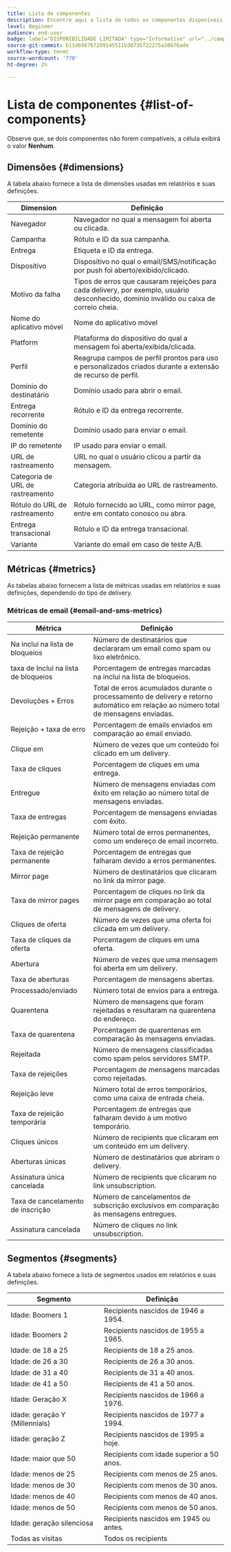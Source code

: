 ```yaml
---
title: Lista de componentes
description: Encontre aqui a lista de todos os componentes disponíveis em Relatórios dinâmicos, bem como suas definições.
level: Beginner
audience: end-user
badge: label="DISPONIBILIDADE LIMITADA" type="Informative" url="../campaign-standard-migration-home.md" tooltip="Restrito a usuários migrados do Campaign Standard"
source-git-commit: b11d696767209145511b38735f22275a38676ade
workflow-type: tm+mt
source-wordcount: '770'
ht-degree: 2%

---
```


# Lista de componentes {#list-of-components}

Observe que, se dois componentes não forem compatíveis, a célula exibirá o valor **Nenhum**.

## Dimensões {#dimensions}

A tabela abaixo fornece a lista de dimensões usadas em relatórios e suas definições.

<table> 
 <thead> 
  <tr> 
   <th> Dimension<br/> </th> 
   <th> Definição<br/> </th> 
  </tr> 
 </thead> 
 <tbody> 
  <tr> 
   <td> Navegador<br/> </td> 
   <td> Navegador no qual a mensagem foi aberta ou clicada.<br/> </td> 
  </tr> 
  <tr> 
   <td> Campanha<br/> </td> 
   <td> Rótulo e ID da sua campanha.<br/> </td> 
  </tr> 
  <tr> 
   <td> Entrega<br/> </td> 
   <td> Etiqueta e ID da entrega.<br/> </td> 
  </tr> 
  <tr> 
   <td> Dispositivo<br/> </td> 
   <td> Dispositivo no qual o email/SMS/notificação por push foi aberto/exibido/clicado.<br/> </td> 
  </tr> 
  <tr> 
   <td> Motivo da falha<br/> </td> 
   <td> Tipos de erros que causaram rejeições para cada delivery, por exemplo, usuário desconhecido, domínio inválido ou caixa de correio cheia.<br/> </td> 
  </tr> 
  <tr> 
   <td> Nome do aplicativo móvel<br/> </td> 
   <td> Nome do aplicativo móvel<br/> </td> 
  </tr>
  <tr> 
   <td> Platform<br/> </td> 
   <td> Plataforma do dispositivo do qual a mensagem foi aberta/exibida/clicada.<br/> </td> 
  </tr> 
  <tr> 
   <td> Perfil<br/> </td> 
   <td> Reagrupa campos de perfil prontos para uso e personalizados criados durante a extensão de recurso de perfil.<br/> </td> 
  </tr> 
  <tr> 
   <td> Domínio do destinatário<br/> </td> 
   <td> Domínio usado para abrir o email.<br/> </td> 
  </tr> 
  <tr> 
   <td> Entrega recorrente<br/> </td> 
   <td> Rótulo e ID da entrega recorrente.<br/> </td> 
  </tr> 
  <tr> 
   <td> Domínio do remetente<br/> </td> 
   <td> Domínio usado para enviar o email.<br/> </td> 
  </tr> 
  <tr> 
   <td> IP do remetente<br/> </td> 
   <td> IP usado para enviar o email.<br/> </td> 
  </tr> 
  <tr> 
   <td> URL de rastreamento<br/> </td> 
   <td> URL no qual o usuário clicou a partir da mensagem.<br/> </td> 
  </tr> 
  <tr> 
   <td> Categoria de URL de rastreamento<br/> </td> 
   <td> Categoria atribuída ao URL de rastreamento.<br/> </td> 
  </tr> 
  <tr> 
   <td> Rótulo do URL de rastreamento<br/> </td> 
   <td> Rótulo fornecido ao URL, como mirror page, entre em contato conosco ou abra.<br/> </td> 
  </tr> 
  <tr> 
   <td> Entrega transacional<br/> </td> 
   <td> Rótulo e ID da entrega transacional.<br/> </td> 
  </tr> 
  <tr> 
   <td> Variante<br/> </td> 
   <td> Variante do email em caso de teste A/B.<br/> </td> 
  </tr> 
 </tbody> 
</table>

## Métricas {#metrics}

As tabelas abaixo fornecem a lista de métricas usadas em relatórios e suas definições, dependendo do tipo de delivery.

### Métricas de email {#email-and-sms-metrics}

<table> 
 <thead> 
  <tr> 
   <th> Métrica<br/> </th> 
   <th> Definição<br/> </th> 
  </tr> 
 </thead> 
 <tbody> 
  <tr> 
   <td> Na inclui na lista de bloqueios<br/> </td> 
   <td> Número de destinatários que declararam um email como spam ou lixo eletrônico.<br/> </td> 
  </tr> 
  <tr> 
   <td> taxa de Inclui na lista de bloqueios<br/> </td> 
   <td> Porcentagem de entregas marcadas na inclui na lista de bloqueios.<br/> </td> 
  </tr> 
  <tr> 
   <td> Devoluções + Erros<br/> </td> 
   <td> Total de erros acumulados durante o processamento de delivery e retorno automático em relação ao número total de mensagens enviadas.<br/> </td> 
  </tr> 
  <tr> 
   <td> Rejeição + taxa de erro<br/> </td> 
   <td> Porcentagem de emails enviados em comparação ao email enviado.<br/> </td> 
  </tr> 
  <tr> 
   <td> Clique em<br/> </td> 
   <td> Número de vezes que um conteúdo foi clicado em um delivery.<br/> </td> 
  </tr> 
  <tr> 
   <td> Taxa de cliques<br/> </td> 
   <td> Porcentagem de cliques em uma entrega.<br/> </td> 
  </tr> 
  <tr> 
   <td> Entregue<br/> </td> 
   <td> Número de mensagens enviadas com êxito em relação ao número total de mensagens enviadas.<br/> </td> 
  </tr> 
  <tr> 
   <td> Taxa de entregas<br/> </td> 
   <td> Porcentagem de mensagens enviadas com êxito.<br/> </td> 
  </tr> 
  <tr> 
   <td> Rejeição permanente<br/> </td> 
   <td> Número total de erros permanentes, como um endereço de email incorreto.<br/> </td> 
  </tr> 
  <tr> 
   <td> Taxa de rejeição permanente<br/> </td> 
   <td> Porcentagem de entregas que falharam devido a erros permanentes.<br/> </td> 
  </tr> 
  <tr> 
   <td> Mirror page<br/> </td> 
   <td> Número de destinatários que clicaram no link da mirror page.<br/> </td> 
  </tr> 
  <tr> 
   <td> Taxa de mirror pages<br/> </td> 
   <td> Porcentagem de cliques no link da mirror page em comparação ao total de mensagens de delivery.<br/> </td> 
  </tr> 
  <tr> 
   <td> Cliques de oferta<br/> </td> 
   <td> Número de vezes que uma oferta foi clicada em um delivery.<br/> </td> 
  </tr> 
  <tr> 
   <td> Taxa de cliques da oferta<br/> </td> 
   <td> Porcentagem de cliques em uma oferta.<br/> </td> 
  </tr> 
  <tr> 
   <td> Abertura<br/> </td> 
   <td> Número de vezes que uma mensagem foi aberta em um delivery.<br/> </td> 
  </tr> 
  <tr> 
   <td> Taxa de aberturas<br/> </td> 
   <td> Porcentagem de mensagens abertas.<br/> </td> 
  </tr> 
  <tr> 
   <td> Processado/enviado<br/> </td> 
   <td> Número total de envios para a entrega.<br/> </td> 
  </tr> 
  <tr> 
   <td> Quarentena<br/> </td> 
   <td> Número de mensagens que foram rejeitadas e resultaram na quarentena do endereço.<br/> </td> 
  </tr> 
  <tr> 
   <td> Taxa de quarentena<br/> </td> 
   <td> Porcentagem de quarentenas em comparação às mensagens enviadas.<br/> </td> 
  </tr> 
  <tr> 
   <td> Rejeitada<br/> </td> 
   <td> Número de mensagens classificadas como spam pelos servidores SMTP.<br/> </td> 
  </tr> 
  <tr> 
   <td> Taxa de rejeições<br/> </td> 
   <td> Porcentagem de mensagens marcadas como rejeitadas.<br/> </td> 
  </tr> 
  <tr> 
   <td> Rejeição leve<br/> </td> 
   <td> Número total de erros temporários, como uma caixa de entrada cheia.<br/> </td> 
  </tr> 
  <tr> 
   <td> Taxa de rejeição temporária<br/> </td> 
   <td> Porcentagem de entregas que falharam devido a um motivo temporário.<br/> </td> 
  </tr> 
  <tr> 
   <td> Cliques únicos<br/> </td> 
   <td> Número de recipients que clicaram em um conteúdo em um delivery.<br/> </td> 
  </tr> 
  <tr> 
   <td> Aberturas únicas<br/> </td> 
   <td> Número de destinatários que abriram o delivery.<br/> </td> 
  </tr> 
  <tr> 
   <td> Assinatura única cancelada<br/> </td> 
   <td> Número de recipients que clicaram no link unsubscription.<br/> </td> 
  </tr> 
  <tr> 
   <td> Taxa de cancelamento de inscrição<br/> </td> 
   <td> Número de cancelamentos de subscrição exclusivos em comparação às mensagens entregues.<br/> </td> 
  </tr> 
  <tr> 
   <td> Assinatura cancelada<br/> </td> 
   <td> Número de cliques no link unsubscription.<br/> </td> 
  </tr> 
 </tbody> 
</table>

<!--
### Push notification metrics {#push-notification-metrics}

<table> 
 <thead> 
  <tr> 
   <th> Metric<br/> </th> 
   <th> Definition<br/> </th> 
  </tr> 
 </thead> 
 <tbody> 
  <tr> 
   <td> Bounces + Errors<br/> </td> 
   <td> Total of errors cumulated during delivery in relation to the total number of sent messages, e.g. errors from MCPNS or provider.<br/> </td> 
  </tr> 
  <tr> 
   <td> Bounce + Error rate<br/> </td> 
   <td> Percentage of push notifications that bounced compared to push notifications sent.<br/> </td> 
  </tr> 
  <tr> 
   <td> Click<br/> </td> 
   <td> Number of times a push notification has been delivered to the device and clicked on by the user. The user either wanted to view the notification, which will then be moved to Push Open tracking, or dismiss it.<br/> </td> 
  </tr> 
  <tr> 
   <td> Click through rate<br/> </td> 
   <td> Percentage of users who interacted with the push notification.<br/> </td> 
  </tr> 
  <tr> 
   <td> Delivered<br/> </td> 
   <td> Number of push notifications successfully sent, in relation to the total number of sent push notifications.<br/> </td> 
  </tr> 
  <tr> 
   <td> Delivered rate<br/> </td> 
   <td> Percentage of push notifications successfully sent.<br/> </td> 
  </tr> 
  <tr> 
   <td> Impressions<br/> </td> 
   <td> Number of times a push notification has been delivered to the device and left untouched in the notification center. In most cases, impressions number should be similar to the delivered number. This ensures that the device got the message and relayed that information back to the server.<br/> </td> 
  </tr> 
  <tr> 
   <td> Processed/sent<br/> </td> 
   <td> Total number of push notifications sent.<br/> </td> 
  </tr> 
  <tr> 
   <td> Open<br/> </td> 
   <td> Total number of push notifications delivered to the device and clicked on by users thus opening the app. This is similar to the Push Click except a Push Open will not be triggered if the notification was dismissed.<br/> </td> 
  </tr> 
  <tr> 
   <td> Open rate<br/> </td> 
   <td> Percentage of opened push notifications.<br/> </td> 
  </tr> 
  <tr> 
   <td> Unique clicks<br/> </td> 
   <td> Number of times a unique user interacts with the push notification, e.g. clicks on the notification or button.<br/> </td> 
  </tr> 
  <tr> 
   <td> Unique impressions<br/> </td> 
   <td> Number of impressions by recipient.<br/> </td> 
  </tr> 
  <tr> 
   <td> Unique Opens<br/> </td> 
   <td> Number of recipients who opened the delivery.<br/> </td> 
  </tr> 
 </tbody> 
</table>

### In-App metrics {#in-app-metrics}

<table> 
 <thead> 
  <tr> 
   <th> Metric<br/> </th> 
   <th> Definition<br/> </th> 
  </tr> 
 </thead> 
 <tbody> 
  <tr> 
   <td> Delivered<br/> </td> 
   <td> Total number of In-App messages delivered to the device by the service provider.<br/> </td> 
  </tr> 
  <tr> 
   <td> Impressions<br/> </td> 
   <td> Total of In-App messages seen by recipients depending on whether trigger criterion was met.<br/> </td> 
  </tr> 
  <tr> 
   <td> In-App clicks <br/> </td> 
   <td> Total number of recipients who clicked on Button 1 or Button 2.<br/> </td> 
  </tr> 
  <tr> 
   <td> In-App click through rate<br/> </td> 
   <td> Percentage of users who clicked on Button 1 or Button 2 compared to users who saw the message.<br/> </td> 
  </tr> 
  <tr> 
   <td> In-App dismissal<br/> </td> 
   <td> Total number of messages that recipients dismissed either by clicking the close button or auto-dismiss.<br/> </td> 
  </tr> 
  <tr> 
   <td> In-App dismissal rate<br/> </td> 
   <td> Percentage of In-App messages that recipients dismissed.<br/> </td> 
  </tr> 
  <tr> 
   <td> Processed/sent<br/> </td> 
   <td> Total number of In-App messages sent from Adobe Campaign as part of the delivery sent process.<br/> </td> 
  </tr> 
  <tr> 
   <td> Unique impressions<br/> </td> 
   <td> Number of impressions by a unique recipient.<br/> </td> 
  </tr> 
  <tr> 
   <td> Unique In-App clicks<br/> </td> 
   <td> Number of times recipients clicked on Button 1 or Button 2.<br/> </td> 
  </tr> 
  <tr> 
   <td> Unique In-App dismissals<br/> </td> 
   <td> Number of time recipients dismissed an In-App message.<br/> </td> 
  </tr> 
 </tbody> 
</table>
-->

## Segmentos {#segments}

A tabela abaixo fornece a lista de segmentos usados em relatórios e suas definições.

<table> 
 <thead> 
  <tr> 
   <th> Segmento<br/> </th> 
   <th> Definição<br/> </th> 
  </tr> 
 </thead> 
 <tbody> 
  <tr> 
   <td> Idade: Boomers 1<br/> </td> 
   <td> Recipients nascidos de 1946 a 1954.<br/> </td> 
  </tr> 
  <tr> 
   <td> Idade: Boomers 2<br/> </td> 
   <td> Recipients nascidos de 1955 a 1965.<br/> </td> 
  </tr> 
  <tr> 
   <td> Idade: de 18 a 25<br/> </td> 
   <td> Recipients de 18 a 25 anos.<br/> </td> 
  </tr> 
  <tr> 
   <td> Idade: de 26 a 30<br/> </td> 
   <td> Recipients de 26 a 30 anos.<br/> </td> 
  </tr> 
  <tr> 
   <td> Idade: de 31 a 40<br/> </td> 
   <td> Recipients de 31 a 40 anos.<br/> </td> 
  </tr> 
  <tr> 
   <td> Idade: de 41 a 50<br/> </td> 
   <td> Recipients de 41 a 50 anos.<br/> </td> 
  </tr> 
  <tr> 
   <td> Idade: Geração X<br/> </td> 
   <td> Recipients nascidos de 1966 a 1976.<br/> </td> 
  </tr> 
  <tr> 
   <td> Idade: geração Y (Millennials)<br/> </td> 
   <td> Recipients nascidos de 1977 a 1994.<br/> </td> 
  </tr> 
  <tr> 
   <td> Idade: geração Z<br/> </td> 
   <td> Recipients nascidos de 1995 a hoje.<br/> </td> 
  </tr> 
  <tr> 
   <td> Idade: maior que 50<br/> </td> 
   <td> Recipients com idade superior a 50 anos.<br/> </td> 
  </tr> 
  <tr> 
   <td> Idade: menos de 25<br/> </td> 
   <td> Recipients com menos de 25 anos.<br/> </td> 
  </tr> 
  <tr> 
   <td> Idade: menos de 30<br/> </td> 
   <td> Recipients com menos de 30 anos.<br/> </td> 
  </tr> 
  <tr> 
   <td> Idade: menos de 40<br/> </td> 
   <td> Recipients com menos de 40 anos.<br/> </td> 
  </tr> 
  <tr> 
   <td> Idade: menos de 50<br/> </td> 
   <td> Recipients com menos de 50 anos.<br/> </td> 
  </tr> 
  <tr> 
   <td> Idade: geração silenciosa<br/> </td> 
   <td> Recipients nascidos em 1945 ou antes.<br/> </td> 
  </tr> 
  <tr> 
   <td> Todas as visitas<br/> </td> 
   <td> Todos os recipients<br/> </td> 
  </tr>
 </tbody> 
</table>
